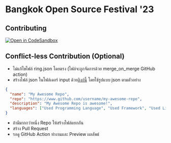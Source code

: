 # Bangkok Open Source Festival '23

## Contributing

[![Open in CodeSandbox](https://img.shields.io/badge/Open%20in-CodeSandbox-blue?style=flat-square&logo=codesandbox)](https://codesandbox.io/p/github/creatorsgarten/open.source.in.th)

## Conflict-less Contribution (Optional)

- ไม่แก้ไขไฟล์ ring.json โดยตรง (ไฟล์จะถูกจัดการด้วย merge_on_merge GitHub action)
- สร้างไฟล์ json ในโฟล์เดอร์ input ด้วย[ลิงก์นี้](https://github.com/creatorsgarten/open.source.in.th/new/main?filename=input/) โดยใช้รูปแบบ json ตามตัวอย่าง

```json
{
  "name": "My Awesome Repo",
  "repo": "https://www.github.com/username/my-awesome-repo",
  "description": "My Awesome Repo is awesome!",
  "languages": ["Used Programming Language", "Used Framework", "Used Library"]
}
```

- ถ้ามีมากกว่าหนึ่ง Repo ให้สร้างไฟล์แยกกัน
- สร้าง Pull Request
- รอดู GitHub Action ทำงานและ Preview ผลลัพธ์
